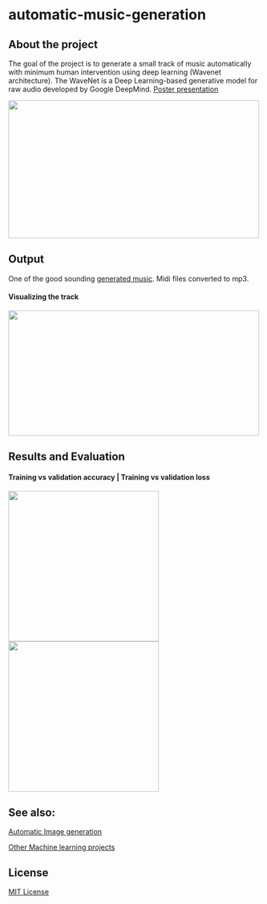 # automatic-music-generation

## About the project
The goal of the project is to generate a small track of music automatically with minimum human intervention using deep learning (Wavenet architecture). The 
WaveNet is a Deep Learning-based generative model for raw audio developed by Google DeepMind. [Poster presentation](https://github.com/karthiknagarajansundar/automatic-music-generation/blob/main/Docs/Poster.pdf)

<img src="https://github.com/karthiknagarajansundar/automatic-music-generation/blob/main/Images/musicGen.jpeg" width="500" height="275">

## Output
One of the good sounding [generated music](https://github.com/karthiknagarajansundar/automatic-music-generation/blob/main/Docs/music_.mp3). Midi files converted to mp3.
#### Visualizing the track
<img src="https://github.com/karthiknagarajansundar/automatic-music-generation/blob/main/Images/output.PNG" width="500" height="250">

## Results and Evaluation
#### Training vs validation accuracy | Training vs validation loss
<img src="https://github.com/karthiknagarajansundar/automatic-music-generation/blob/main/Images/acc.png" width="300" height="300"> <img src="https://github.com/karthiknagarajansundar/automatic-music-generation/blob/main/Images/loss.png" width="300" height="300">

## See also:
[Automatic Image generation](https://github.com/karthiknagarajansundar/image-generation-using-GAN)

[Other Machine learning projects](https://github.com/karthiknagarajansundar/Machine-Learning-projects)

## License
[MIT License](https://github.com/karthiknagarajansundar/image-generation-using-GAN/blob/main/LICENSE)
